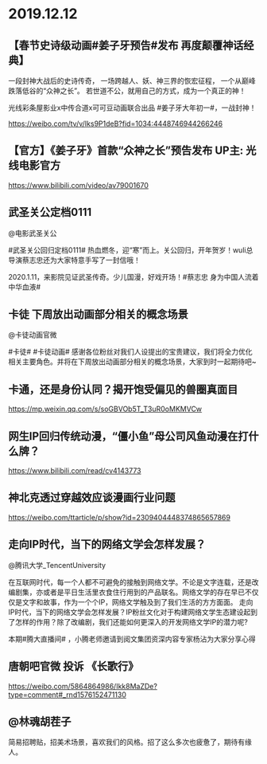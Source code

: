 # 2019.12.12
## 【春节史诗级动画#姜子牙预告#发布 再度颠覆神话经典】

一段封神大战后的史诗传奇，
一场跨越人、妖、神三界的恢宏征程，
一个从巅峰跌落低谷的“众神之长”。
若世道不公，就用自己的方式，成为一个真正的神！

光线彩条屋影业x中传合道x可可豆动画联合出品
#姜子牙大年初一#，一战封神！

https://weibo.com/tv/v/Iks9P1deB?fid=1034:4448746944266246
## 【官方】《姜子牙》首款“众神之长”预告发布 UP主: 光线电影官方


https://www.bilibili.com/video/av79001670


## 武圣关公定档0111 

@电影武圣关公                            

#武圣关公回归定档0111# 热血燃冬，迎“寒”而上。关公回归，开年贺岁！wuli总导演蔡志忠还为大家特意手写了一封信哦！

2020.1.11，来影院见证武圣传奇。少儿国漫，好戏开场！#蔡志忠 身为中国人流着中华血液#





## 卡徒  下周放出动画部分相关的概念场景

@卡徒动画官微   

#卡徒# #卡徒动画# 感谢各位粉丝对我们人设提出的宝贵建议，我们将全力优化相关主要角色。并将在下周放出动画部分相关的概念场景，大家到时一起期待吧~


## 卡通，还是身份认同？揭开饱受偏见的兽圈真面目

https://mp.weixin.qq.com/s/soGBVOb5T_T3uR0oMKMVCw
## 网生IP回归传统动漫，“僵小鱼”母公司风鱼动漫在打什么牌？


https://www.bilibili.com/read/cv4143773


## 神北克透过穿越效应谈漫画行业问题

https://weibo.com/ttarticle/p/show?id=2309404448374865657869
## 走向IP时代，当下的网络文学会怎样发展？

@腾讯大学_TencentUniversity

在互联网时代，每一个人都不可避免的接触到网络文学。不论是文字连载，还是改编剧集，亦或者是平日生活里衣食住行用到的产品联名。网络文学的存在早已不仅仅是文字和故事，作为一个个IP，网络文学触及到了我们生活的方方面面。
走向IP时代，当下的网络文学会怎样发展？IP粉丝文化对于构建网络文学生态建设起到了怎样的作用？除了改编剧，我们还能如何更深入的开发网络文学IP的潜力呢?

本期#腾大直播间# ，小腾老师邀请到阅文集团资深内容专家杨沾为大家分享心得

## 唐朝吧官微  投诉 《长歌行》

https://weibo.com/5864864986/Ikk8MaZDe?type=comment#_rnd1576152471130

## @林魂胡茬子

简易招聘贴，招美术场景，喜欢我们的风格。招了这么多次也疲惫了，期待有缘人。